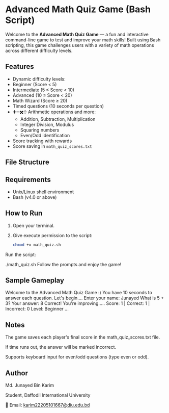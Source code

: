 #  Advanced Math Quiz Game (Bash Script)

Welcome to the **Advanced Math Quiz Game** — a fun and interactive command-line game to test and improve your math skills! Built using Bash scripting, this game challenges users with a variety of math operations across different difficulty levels.

##  Features

-  Dynamic difficulty levels:
  - Beginner (Score < 5)
  - Intermediate (5 ≤ Score < 10)
  - Advanced (10 ≤ Score < 20)
  - Math Wizard (Score ≥ 20)
-  Timed questions (10 seconds per question)
- ➕➖✖️➗ Arithmetic operations and more:
  - Addition, Subtraction, Multiplication
  - Integer Division, Modulus
  - Squaring numbers
  - Even/Odd identification
-  Score tracking with rewards
-  Score saving in `math_quiz_scores.txt`

##  File Structure

## Requirements

- Unix/Linux shell environment
- Bash (v4.0 or above)

##  How to Run

1. Open your terminal.
2. Give execute permission to the script:

   ```bash
   chmod +x math_quiz.sh
Run the script:


./math_quiz.sh
Follow the prompts and enjoy the game!

##  Sample Gameplay

Welcome to the Advanced Math Quiz Game :)
You have 10 seconds to answer each question.
Let's begin....
Enter your name: Junayed
What is 5 + 3?
Your answer: 8
Correct!
You're improving.....
Score: 1 | Correct: 1 | Incorrect: 0
Level: Beginner
...
## Notes
The game saves each player's final score in the math_quiz_scores.txt file.

If time runs out, the answer will be marked incorrect.

Supports keyboard input for even/odd questions (type even or odd).

## Author
Md. Junayed Bin Karim

 Student, Daffodil International University

📧 Email: karim22205101667@diu.edu.bd

